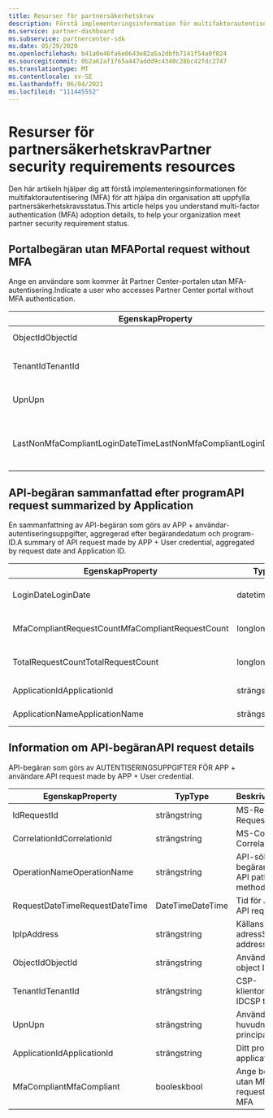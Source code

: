 ```yaml
---
title: Resurser för partnersäkerhetskrav
description: Förstå implementeringsinformation för multifaktorautentisering (MFA) för att uppfylla säkerhetskraven för partner.
ms.service: partner-dashboard
ms.subservice: partnercenter-sdk
ms.date: 05/29/2020
ms.openlocfilehash: b41a0e46fa6e0643e82a5a2dbfb7141f54a0f824
ms.sourcegitcommit: 0b2a62af1765a447addd9c4340c28bc42fdc2747
ms.translationtype: MT
ms.contentlocale: sv-SE
ms.lasthandoff: 06/04/2021
ms.locfileid: "111445552"
---
```

# <a name="partner-security-requirements-resources"></a><span data-ttu-id="32cc1-103">Resurser för partnersäkerhetskrav</span><span class="sxs-lookup"><span data-stu-id="32cc1-103">Partner security requirements resources</span></span>

<span data-ttu-id="32cc1-104">Den här artikeln hjälper dig att förstå implementeringsinformationen för multifaktorautentisering (MFA) för att hjälpa din organisation att uppfylla partnersäkerhetskravsstatus.</span><span class="sxs-lookup"><span data-stu-id="32cc1-104">This article helps you understand multi-factor authentication (MFA) adoption details, to help your organization meet partner security requirement status.</span></span> 

## <a name="portal-request-without-mfa"></a><span data-ttu-id="32cc1-105">Portalbegäran utan MFA</span><span class="sxs-lookup"><span data-stu-id="32cc1-105">Portal request without MFA</span></span>

<span data-ttu-id="32cc1-106">Ange en användare som kommer åt Partner Center-portalen utan MFA-autentisering.</span><span class="sxs-lookup"><span data-stu-id="32cc1-106">Indicate a user who accesses Partner Center portal without MFA authentication.</span></span>

| <span data-ttu-id="32cc1-107">Egenskap</span><span class="sxs-lookup"><span data-stu-id="32cc1-107">Property</span></span>                            | <span data-ttu-id="32cc1-108">Typ</span><span class="sxs-lookup"><span data-stu-id="32cc1-108">Type</span></span>            | <span data-ttu-id="32cc1-109">Beskrivning</span><span class="sxs-lookup"><span data-stu-id="32cc1-109">Description</span></span>                           |
|-------------------------------------|-----------------|---------------------------------------|
| <span data-ttu-id="32cc1-110">ObjectId</span><span class="sxs-lookup"><span data-stu-id="32cc1-110">ObjectId</span></span>                            | <span data-ttu-id="32cc1-111">sträng</span><span class="sxs-lookup"><span data-stu-id="32cc1-111">string</span></span>          | <span data-ttu-id="32cc1-112">Användarobjekt-ID</span><span class="sxs-lookup"><span data-stu-id="32cc1-112">User Object ID</span></span>                        |
| <span data-ttu-id="32cc1-113">TenantId</span><span class="sxs-lookup"><span data-stu-id="32cc1-113">TenantId</span></span>                            | <span data-ttu-id="32cc1-114">sträng</span><span class="sxs-lookup"><span data-stu-id="32cc1-114">string</span></span>          | <span data-ttu-id="32cc1-115">CSP-klientorganisations-ID</span><span class="sxs-lookup"><span data-stu-id="32cc1-115">CSP tenant ID</span></span>                         |
| <span data-ttu-id="32cc1-116">Upn</span><span class="sxs-lookup"><span data-stu-id="32cc1-116">Upn</span></span>                                 | <span data-ttu-id="32cc1-117">sträng</span><span class="sxs-lookup"><span data-stu-id="32cc1-117">string</span></span>          | <span data-ttu-id="32cc1-118">Användarens huvudnamn</span><span class="sxs-lookup"><span data-stu-id="32cc1-118">User principal name</span></span>                   |
| <span data-ttu-id="32cc1-119">LastNonMfaCompliantLoginDateTime</span><span class="sxs-lookup"><span data-stu-id="32cc1-119">LastNonMfaCompliantLoginDateTime</span></span>    | <span data-ttu-id="32cc1-120">datetime</span><span class="sxs-lookup"><span data-stu-id="32cc1-120">datetime</span></span>        | <span data-ttu-id="32cc1-121">Senaste användarinloggning utan MFA</span><span class="sxs-lookup"><span data-stu-id="32cc1-121">Latest time user login-in without MFA</span></span> |


## <a name="api-request-summarized-by-application"></a><span data-ttu-id="32cc1-122">API-begäran sammanfattad efter program</span><span class="sxs-lookup"><span data-stu-id="32cc1-122">API request summarized by Application</span></span>

<span data-ttu-id="32cc1-123">En sammanfattning av API-begäran som görs av APP + användar-autentiseringsuppgifter, aggregerad efter begärandedatum och program-ID.</span><span class="sxs-lookup"><span data-stu-id="32cc1-123">A summary of API request made by APP + User credential, aggregated by request date and Application ID.</span></span>

| <span data-ttu-id="32cc1-124">Egenskap</span><span class="sxs-lookup"><span data-stu-id="32cc1-124">Property</span></span>                            | <span data-ttu-id="32cc1-125">Typ</span><span class="sxs-lookup"><span data-stu-id="32cc1-125">Type</span></span>            | <span data-ttu-id="32cc1-126">Beskrivning</span><span class="sxs-lookup"><span data-stu-id="32cc1-126">Description</span></span>               |
|-------------------------------------|-----------------|---------------------------|
| <span data-ttu-id="32cc1-127">LoginDate</span><span class="sxs-lookup"><span data-stu-id="32cc1-127">LoginDate</span></span>                           | <span data-ttu-id="32cc1-128">datetime</span><span class="sxs-lookup"><span data-stu-id="32cc1-128">datetime</span></span>        | <span data-ttu-id="32cc1-129">Datum för API-begäran</span><span class="sxs-lookup"><span data-stu-id="32cc1-129">API request date</span></span>          |
| <span data-ttu-id="32cc1-130">MfaCompliantRequestCount</span><span class="sxs-lookup"><span data-stu-id="32cc1-130">MfaCompliantRequestCount</span></span>            | <span data-ttu-id="32cc1-131">long</span><span class="sxs-lookup"><span data-stu-id="32cc1-131">long</span></span>            | <span data-ttu-id="32cc1-132">Antal förfrågningar med MFA</span><span class="sxs-lookup"><span data-stu-id="32cc1-132">Request count with MFA</span></span>    |
| <span data-ttu-id="32cc1-133">TotalRequestCount</span><span class="sxs-lookup"><span data-stu-id="32cc1-133">TotalRequestCount</span></span>                   | <span data-ttu-id="32cc1-134">long</span><span class="sxs-lookup"><span data-stu-id="32cc1-134">long</span></span>            | <span data-ttu-id="32cc1-135">Totalt antal förfrågningar</span><span class="sxs-lookup"><span data-stu-id="32cc1-135">Total request count</span></span>       |
| <span data-ttu-id="32cc1-136">ApplicationId</span><span class="sxs-lookup"><span data-stu-id="32cc1-136">ApplicationId</span></span>                       | <span data-ttu-id="32cc1-137">sträng</span><span class="sxs-lookup"><span data-stu-id="32cc1-137">string</span></span>          | <span data-ttu-id="32cc1-138">Program-ID</span><span class="sxs-lookup"><span data-stu-id="32cc1-138">The application ID</span></span>        |
| <span data-ttu-id="32cc1-139">ApplicationName</span><span class="sxs-lookup"><span data-stu-id="32cc1-139">ApplicationName</span></span>                     | <span data-ttu-id="32cc1-140">sträng</span><span class="sxs-lookup"><span data-stu-id="32cc1-140">string</span></span>          | <span data-ttu-id="32cc1-141">Programnamnet</span><span class="sxs-lookup"><span data-stu-id="32cc1-141">The application name</span></span>      |


## <a name="api-request-details"></a><span data-ttu-id="32cc1-142">Information om API-begäran</span><span class="sxs-lookup"><span data-stu-id="32cc1-142">API request details</span></span>

<span data-ttu-id="32cc1-143">API-begäran som görs av AUTENTISERINGSUPPGIFTER FÖR APP + användare.</span><span class="sxs-lookup"><span data-stu-id="32cc1-143">API request made by APP + User credential.</span></span> 

| <span data-ttu-id="32cc1-144">Egenskap</span><span class="sxs-lookup"><span data-stu-id="32cc1-144">Property</span></span>                            | <span data-ttu-id="32cc1-145">Typ</span><span class="sxs-lookup"><span data-stu-id="32cc1-145">Type</span></span>            | <span data-ttu-id="32cc1-146">Beskrivning</span><span class="sxs-lookup"><span data-stu-id="32cc1-146">Description</span></span>                              |
|-------------------------------------|-----------------|------------------------------------------|
| <span data-ttu-id="32cc1-147">Id</span><span class="sxs-lookup"><span data-stu-id="32cc1-147">RequestId</span></span>                           | <span data-ttu-id="32cc1-148">sträng</span><span class="sxs-lookup"><span data-stu-id="32cc1-148">string</span></span>          | <span data-ttu-id="32cc1-149">MS-RequestId</span><span class="sxs-lookup"><span data-stu-id="32cc1-149">MS-RequestId</span></span>                             |
| <span data-ttu-id="32cc1-150">CorrelationId</span><span class="sxs-lookup"><span data-stu-id="32cc1-150">CorrelationId</span></span>                       | <span data-ttu-id="32cc1-151">sträng</span><span class="sxs-lookup"><span data-stu-id="32cc1-151">string</span></span>          | <span data-ttu-id="32cc1-152">MS-CorrelationId</span><span class="sxs-lookup"><span data-stu-id="32cc1-152">MS-CorrelationId</span></span>                         |
| <span data-ttu-id="32cc1-153">OperationName</span><span class="sxs-lookup"><span data-stu-id="32cc1-153">OperationName</span></span>                       | <span data-ttu-id="32cc1-154">sträng</span><span class="sxs-lookup"><span data-stu-id="32cc1-154">string</span></span>          | <span data-ttu-id="32cc1-155">API-sökvägen med begärandemetod</span><span class="sxs-lookup"><span data-stu-id="32cc1-155">The API path with request method</span></span>         |
| <span data-ttu-id="32cc1-156">RequestDateTime</span><span class="sxs-lookup"><span data-stu-id="32cc1-156">RequestDateTime</span></span>                     | <span data-ttu-id="32cc1-157">DateTime</span><span class="sxs-lookup"><span data-stu-id="32cc1-157">DateTime</span></span>        | <span data-ttu-id="32cc1-158">Tid för API-begäran</span><span class="sxs-lookup"><span data-stu-id="32cc1-158">The API request time</span></span>                     |
| <span data-ttu-id="32cc1-159">Ip</span><span class="sxs-lookup"><span data-stu-id="32cc1-159">IpAddress</span></span>                           | <span data-ttu-id="32cc1-160">sträng</span><span class="sxs-lookup"><span data-stu-id="32cc1-160">string</span></span>          | <span data-ttu-id="32cc1-161">Källans IP-adress</span><span class="sxs-lookup"><span data-stu-id="32cc1-161">Source IP address</span></span>                        |
| <span data-ttu-id="32cc1-162">ObjectId</span><span class="sxs-lookup"><span data-stu-id="32cc1-162">ObjectId</span></span>                            | <span data-ttu-id="32cc1-163">sträng</span><span class="sxs-lookup"><span data-stu-id="32cc1-163">string</span></span>          | <span data-ttu-id="32cc1-164">Användarobjekt-ID</span><span class="sxs-lookup"><span data-stu-id="32cc1-164">User object ID</span></span>                           |
| <span data-ttu-id="32cc1-165">TenantId</span><span class="sxs-lookup"><span data-stu-id="32cc1-165">TenantId</span></span>                            | <span data-ttu-id="32cc1-166">sträng</span><span class="sxs-lookup"><span data-stu-id="32cc1-166">string</span></span>          | <span data-ttu-id="32cc1-167">CSP-klientorganisations-ID</span><span class="sxs-lookup"><span data-stu-id="32cc1-167">CSP tenant ID</span></span>                            |
| <span data-ttu-id="32cc1-168">Upn</span><span class="sxs-lookup"><span data-stu-id="32cc1-168">Upn</span></span>                                 | <span data-ttu-id="32cc1-169">sträng</span><span class="sxs-lookup"><span data-stu-id="32cc1-169">string</span></span>          | <span data-ttu-id="32cc1-170">Användarens huvudnamn</span><span class="sxs-lookup"><span data-stu-id="32cc1-170">User principal name</span></span>                      |
| <span data-ttu-id="32cc1-171">ApplicationId</span><span class="sxs-lookup"><span data-stu-id="32cc1-171">ApplicationId</span></span>                       | <span data-ttu-id="32cc1-172">sträng</span><span class="sxs-lookup"><span data-stu-id="32cc1-172">string</span></span>          | <span data-ttu-id="32cc1-173">Ditt program</span><span class="sxs-lookup"><span data-stu-id="32cc1-173">Your application</span></span>                         |
| <span data-ttu-id="32cc1-174">MfaCompliant</span><span class="sxs-lookup"><span data-stu-id="32cc1-174">MfaCompliant</span></span>                        | <span data-ttu-id="32cc1-175">boolesk</span><span class="sxs-lookup"><span data-stu-id="32cc1-175">bool</span></span>            | <span data-ttu-id="32cc1-176">Ange begäran med eller utan MFA</span><span class="sxs-lookup"><span data-stu-id="32cc1-176">Indicate the request with or without MFA</span></span> |
